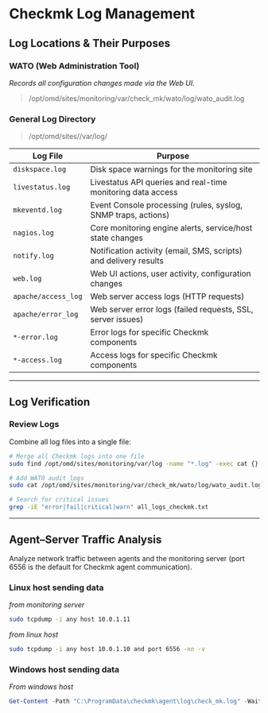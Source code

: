 # Checkmk Log Management

## Log Locations & Their Purposes

### WATO (Web Administration Tool)
*Records all configuration changes made via the Web UI.*
> /opt/omd/sites/monitoring/var/check_mk/wato/log/wato_audit.log

### General Log Directory

> /opt/omd/sites/<sitename>/var/log/

| Log File | Purpose |
|---|---|
| `diskspace.log` | Disk space warnings for the monitoring site |
| `livestatus.log` | Livestatus API queries and real-time monitoring data access |
| `mkeventd.log` | Event Console processing (rules, syslog, SNMP traps, actions) |
| `nagios.log` | Core monitoring engine alerts, service/host state changes |
| `notify.log` | Notification activity (email, SMS, scripts) and delivery results |
| `web.log` | Web UI actions, user activity, configuration changes |
| `apache/access_log` | Web server access logs (HTTP requests) |
| `apache/error_log` | Web server error logs (failed requests, SSL, server issues) |
| `*-error.log` | Error logs for specific Checkmk components |
| `*-access.log` | Access logs for specific Checkmk components |
---

## Log Verification

### Review Logs

Combine all log files into a single file:

```bash
# Merge all Checkmk logs into one file
sudo find /opt/omd/sites/monitoring/var/log -name "*.log" -exec cat {} + > all_logs_checkmk.txt

# Add WATO audit logs
sudo cat /opt/omd/sites/monitoring/var/check_mk/wato/log/wato_audit.log >> all_logs_checkmk.txt

# Search for critical issues
grep -iE "error|fail|critical|warn" all_logs_checkmk.txt
```

---

## Agent–Server Traffic Analysis

Analyze network traffic between agents and the monitoring server (port 6556 is the default for Checkmk agent communication).

### Linux host sending data
*from monitoring server*
```bash
sudo tcpdump -i any host 10.0.1.11
```

*from linux host*
```bash
sudo tcpdump -i any host 10.0.1.10 and port 6556 -nn -v
```

### Windows host sending data
*From windows host*
```powershell
Get-Content -Path "C:\ProgramData\checkmk\agent\log\check_mk.log" -Wait -Tail 10
```